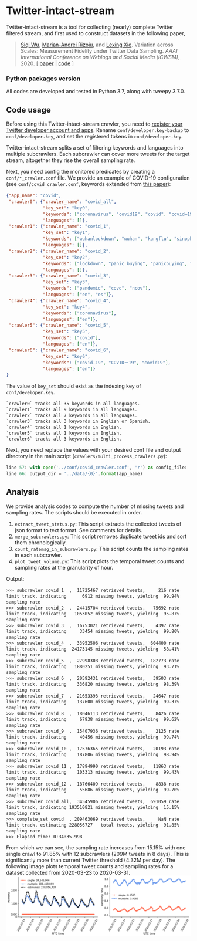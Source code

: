 # Twitter-intact-stream

Twitter-intact-stream is a tool for collecting (nearly) complete Twitter filtered stream, and first used to construct datasets in the following paper,
> [Siqi Wu](https://avalanchesiqi.github.io/), [Marian-Andrei Rizoiu](http://www.rizoiu.eu/), and [Lexing Xie](http://users.cecs.anu.edu.au/~xlx/). Variation across Scales: Measurement Fidelity under Twitter Data Sampling. *AAAI International Conference on Weblogs and Social Media (ICWSM)*, 2020. \[ [paper](https://avalanchesiqi.github.io/files/icwsm2020sampling.pdf) | [code](https://github.com/avalanchesiqi/twitter-sampling) \]

### Python packages version
All codes are developed and tested in Python 3.7, along with tweepy 3.7.0.

## Code usage
Before using this Twitter-intact-stream crawler, you need to [register your Twitter developer account and apps](https://developer.twitter.com/en/apps).
Rename `conf/developer.key-backup` to `conf/developer.key`, and set the registered tokens in `conf/developer.key`.

Twitter-intact-stream splits a set of filtering keywords and languages into multiple subcrawlers.
Each subcrawler can cover more tweets for the target stream, altogether they rise the overall sampling rate.

Next, you need config the monitored predicates by creating a `conf/*_crawler.conf` file.
We provide an example of COVID-19 configuration (see `conf/covid_crawler.conf`, keywords extended from [this paper](https://arxiv.org/pdf/2003.07372.pdf)):

```json
{"app_name": "covid",
 "crawler0": {"crawler_name": "covid_all",
              "key_set": "key0",
              "keywords": ["coronavirus", "covid19", "covid", "covid–19", "COVIDー19", "pandemic", "covd", "ncov", "corona", "corona virus", "sars-cov-2", "sarscov2", "koronavirus", "wuhancoronavirus", "wuhanvirus", "wuhan virus", "chinese virus", "chinesevirus", "china", "wuhanlockdown", "wuhan", "kungflu", "sinophobia", "n95", "world health organization", "cdc", "outbreak", "epidemic", "lockdown", "panic buying", "panicbuying", "socialdistance", "social distance", "socialdistancing", "social distancing"],
              "languages": []},
 "crawler1": {"crawler_name": "covid_1",
              "key_set": "key1",
              "keywords": ["wuhanlockdown", "wuhan", "kungflu", "sinophobia", "n95", "world health organization", "cdc", "outbreak", "epidemic"],
              "languages": []},
 "crawler2": {"crawler_name": "covid_2",
              "key_set": "key2",
              "keywords": ["lockdown", "panic buying", "panicbuying", "socialdistance", "social distance", "socialdistancing", "social distancing"],
              "languages": []},
 "crawler3": {"crawler_name": "covid_3",
              "key_set": "key3",
              "keywords": ["pandemic", "covd", "ncov"],
              "languages": ["en", "es"]},
 "crawler4": {"crawler_name": "covid_4",
              "key_set": "key4",
              "keywords": ["coronavirus"],
              "languages": ["en"]},
 "crawler5": {"crawler_name": "covid_5",
              "key_set": "key5",
              "keywords": ["covid"],
              "languages": ["en"]},
 "crawler6": {"crawler_name": "covid_6",
              "key_set": "key6",
              "keywords": ["covid–19", "COVIDー19", "covid19"],
              "languages": ["en"]}
}
```

The value of `key_set` should exist as the indexing key of `conf/developer.key`.
```text
`crawler0` tracks all 35 keywords in all languages.
`crawler1` tracks all 9 keywords in all languages.
`crawler2` tracks all 7 keywords in all languages.
`crawler3` tracks all 3 keywords in English or Spanish.
`crawler4` tracks all 1 keywords in English.
`crawler5` tracks all 1 keywords in English.
`crawler6` tracks all 3 keywords in English.
```

Next, you need replace the values with your desired conf file and output directory in the main script (`crawlers/multi_process_crawlers.py`):

```python
line 57: with open('../conf/covid_crawler.conf', 'r') as config_file:
line 66: output_dir = '../data/{0}'.format(app_name)
```

## Analysis
We provide analysis codes to compute the number of missing tweets and sampling rates.
The scripts should be executed in order.

1. `extract_tweet_status.py`: This script extracts the collected tweets of json format to text format. See comments for details.
2. `merge_subcrawlers.py`: This script removes duplicate tweet ids and sort them chronologically.
3. `count_ratemsg_in_subcrawlers.py`: This script counts the sampling rates in each subcrawler.
4. `plot_tweet_volume.py`: This script plots the temporal tweet counts and sampling rates at the granularity of hour.

Output:
```shell script
>>> subcrawler covid_1  ,  11725467 retrieved tweets,     216 rate limit track, indicating      6912 missing tweets, yielding  99.94% sampling rate
>>> subcrawler covid_2  ,  24415704 retrieved tweets,   75692 rate limit track, indicating   1053052 missing tweets, yielding  95.87% sampling rate
>>> subcrawler covid_3  ,  16753021 retrieved tweets,    4397 rate limit track, indicating     33454 missing tweets, yielding  99.80% sampling rate
>>> subcrawler covid_4  ,  33952506 retrieved tweets,  604400 rate limit track, indicating  24173145 missing tweets, yielding  58.41% sampling rate
>>> subcrawler covid_5  ,  27998308 retrieved tweets,  182773 rate limit track, indicating   1880251 missing tweets, yielding  93.71% sampling rate
>>> subcrawler covid_6  ,  20592431 retrieved tweets,   39503 rate limit track, indicating    336820 missing tweets, yielding  98.39% sampling rate
>>> subcrawler covid_7  ,  21653393 retrieved tweets,   24647 rate limit track, indicating    137600 missing tweets, yielding  99.37% sampling rate
>>> subcrawler covid_8  ,  18046113 retrieved tweets,    8426 rate limit track, indicating     67938 missing tweets, yielding  99.62% sampling rate
>>> subcrawler covid_9  ,  15407936 retrieved tweets,    2125 rate limit track, indicating     40456 missing tweets, yielding  99.74% sampling rate
>>> subcrawler covid_10 ,  17576365 retrieved tweets,   20193 rate limit track, indicating    187806 missing tweets, yielding  98.94% sampling rate
>>> subcrawler covid_11 ,  17894990 retrieved tweets,   11863 rate limit track, indicating    103313 missing tweets, yielding  99.43% sampling rate
>>> subcrawler covid_12 ,  18766409 retrieved tweets,    8838 rate limit track, indicating     55686 missing tweets, yielding  99.70% sampling rate
>>> subcrawler covid_all,  34545906 retrieved tweets,  691059 rate limit track, indicating 193510821 missing tweets, yielding  15.15% sampling rate
>>> complete_set covid  , 209463069 retrieved tweets,     NaN rate limit track, estimating 228056727   total tweets, yielding  91.85% sampling rate
>>> Elapsed time: 0:34:35.998
```

From which we can see, the sampling rate increases from 15.15% with one single crawl to 91.85% with 12 subcrawlers (209M tweets in 8 days).
This is significantly more than current Twitter threshold (4.32M per day).
The following image plots temporal tweet counts and sampling rates for a dataset collected from 2020-03-23 to 2020-03-31.
![Temporally tweet counts and sampling rates](analysis/tweet_volume.png)
